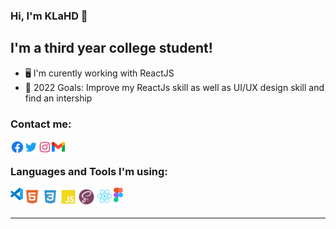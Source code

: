 ### Hi, I'm KLaHD 👋

## I'm a third year college student!

- 🖥️ I'm curently working with ReactJS
- 💯 2022 Goals: Improve my ReactJs skill as well as UI/UX design skill and find an intership

### Contact me:

[<img align="left" alt="KLaHD | facebook" width="22px" src="./assets/facebook-circle-logo-24.png" />][facebook]
[<img align="left" alt="KLaHD | Twitter" width="22px" src="./assets/twitter-logo-24.png" />][twitter]
[<img align="left" alt="KLaHD | Instagram" width="22px" src="assets/instagram-logo-24.png" />][instagram]
[<img align="left" alt="KLaHD | Gmail" width="21px" src="assets/gmail.png" />][email]

<br />

### Languages and Tools I'm using:

<img align="left" src="./assets/vscode.png" alt="VSCODE" width="20px">
<img align="left" alt="HTML5" width="29px" src="./assets/html5-logo-24.png" />
<img align="left" alt="CSS3" width="29px" src="./assets/css3-logo-24.png" />
<img align="left" alt="JavaScript" width="29px" src="./assets/javascript-logo-24.png" />
<img align="left" alt="Sass" width="29px" src="./assets/sass-logo-24.png" />
<img align="left" alt="ReactJS" width="29px" src="./assets/react-logo-24.png" />
<img align="left" alt="Figma" width="15px" src="./assets/figma_logo.png" />

<br />
<br />

---

[facebook]: https://www.facebook.com/dangkhoa.langhuynh/
[twitter]: https://twitter.com/LangHuynhDangK2
[instagram]: https://www.instagram.com/dangkhoalanghuynh/
[email]: tkhoa882@gmail.com
